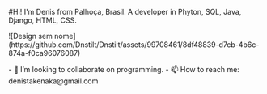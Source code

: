 #Hi! I'm Denis from Palhoça, Brasil. A developer in Phyton, SQL, Java, Django, HTML, CSS.
<p align="Left">![Design sem nome](https://github.com/Dnstilt/Dnstilt/assets/99708461/8df48839-d7cb-4b6c-874a-f0ca96076087)</p>
- 💞️ I’m looking to collaborate on programming. 
- 📫 How to reach me: denistakenaka@gmail.com 

